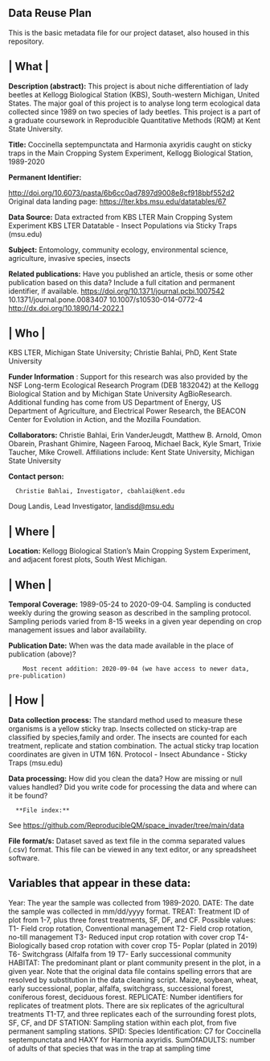 
## **Data Reuse Plan**

This is the basic metadata file for our project dataset, also housed in this repository.

## | **What** |

**Description (abstract):** This project is about niche differentiation of lady beetles at Kellogg Biological Station (KBS), South-western Michigan, United States. The major goal of this project is to analyse long term ecological data collected since 1989 on two species of lady beetles. This project is a part of a graduate coursework in Reproducible Quantitative Methods (RQM) at Kent State University.

**Title:** Coccinella septempunctata and Harmonia axyridis caught on sticky traps in the Main Cropping System Experiment, Kellogg Biological Station, 1989-2020

**Permanent Identifier:**

http://doi.org/10.6073/pasta/6b6cc0ad7897d9008e8cf918bbf552d2 
Original data landing page: https://lter.kbs.msu.edu/datatables/67 

**Data Source:** Data extracted from KBS LTER Main Cropping System Experiment
KBS LTER Datatable - Insect Populations via Sticky Traps (msu.edu)
     
**Subject:** Entomology, community ecology, environmental science, agriculture, invasive species, insects

**Related publications:** Have you published an article, thesis or some other publication based on this data? Include a full citation and permanent identifier, if available.
https://doi.org/10.1371/journal.pcbi.1007542
10.1371/journal.pone.0083407
10.1007/s10530-014-0772-4
http://dx.doi.org/10.1890/14-2022.1 

## | **Who** |

KBS LTER, Michigan State University; Christie Bahlai, PhD, Kent State University

**Funder Information** : Support for this research was also provided by the NSF Long-term Ecological Research Program (DEB 1832042) at the Kellogg Biological Station and by Michigan State University AgBioResearch. Additional funding has come from US Department of Energy, US Department of Agriculture, and Electrical Power Research, the BEACON Center for Evolution in Action, and the Mozilla Foundation.


**Collaborators:** Christie Bahlai, Erin VanderJeugdt, Matthew B. Arnold, Omon Obarein, Prashant Ghimire, Nageen Farooq, Michael Back, Kyle Smart, Trixie Taucher, Mike Crowell. Affiliations include: Kent State University, Michigan State University

**Contact person:** 

      Christie Bahlai, Investigator, cbahlai@kent.edu 
Doug Landis, Lead Investigator, landisd@msu.edu 
     

## | **Where** |

**Location:** Kellogg Biological Station’s Main Cropping System Experiment, and adjacent forest plots, South West Michigan.

## | **When** |

**Temporal Coverage:** 1989-05-24 to 2020-09-04. Sampling is conducted weekly during the growing season as described in the sampling protocol. Sampling periods varied from 8-15 weeks in a given year depending on crop management issues and labor availability.

**Publication Date:** When was the data made available in the place of publication (above)? 

        Most recent addition: 2020-09-04 (we have access to newer data, pre-publication)

## | **How** |

**Data collection process:** The standard method used to measure these organisms is a yellow sticky trap. Insects collected on sticky-trap are classified by species,family and order. The insects are counted for each treatment, replicate and station combination. The actual sticky trap location coordinates are given in UTM 16N.
Protocol - Insect Abundance - Sticky Traps (msu.edu)

**Data processing:** How did you clean the data? How are missing or null values handled? Did you write code for processing the data and where can it be found?

      **File index:**

See https://github.com/ReproducibleQM/space_invader/tree/main/data

**File format/s:** Dataset saved as text file in the comma separated values (.csv) format. This file can be viewed in any text editor, or any spreadsheet software.




## Variables that appear in these data:

Year: The year the sample was collected from 1989-2020.
DATE: The date the sample was collected in mm/dd/yyyy format.
TREAT: Treatment ID of plot from 1-7, plus three forest treatments, SF, DF, and CF.
 	Possible values: T1- Field crop rotation, Conventional management 
			T2- Field crop rotation, no-till management
			T3- Reduced input crop rotation with cover crop
T4- Biologically based crop rotation with cover crop
T5- Poplar (plated in 2019)
T6- Switchgrass (Alfalfa from 19
T7- Early successional community 
HABITAT: The predominant plant or plant community present  in the plot, in a given year. Note that the original data file contains spelling errors that are resolved by substitution in the data cleaning script.
Maize, soybean, wheat, early successional, poplar, alfalfa, switchgrass, successional forest, coniferous forest, deciduous forest.
REPLICATE: Number identifiers for replicates of treatment plots. There are six replicates of the agricultural treatments T1-T7, and three replicates each of the surrounding forest plots, SF, CF, and DF
STATION: Sampling station within each plot, from five permanent sampling stations.
SPID: Species Identification: C7 for Coccinella septempunctata and HAXY for Harmonia axyridis. 
SumOfADULTS: number of adults of that species that was in the trap at sampling time

